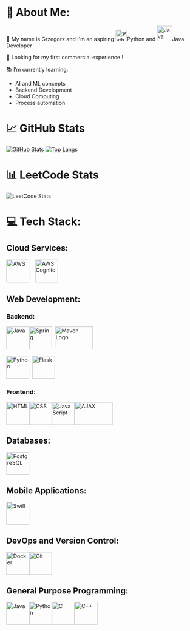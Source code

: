 # 💬 About Me:
:wave: My name is Grzegorz and I'm an aspiring 
<img src="https://img.icons8.com/color/48/000000/python.png" alt="Python" width="30" height="30"/>Python 
and 
<img src="https://img.icons8.com/color/48/000000/java-coffee-cup-logo.png" alt="Java" width="40" height="40"/>Java Developer<br>

👀 Looking for my first commercial experience !<br>

📚 I’m currently learning:<br>
  * AI and ML concepts
  * Backend Development
  * Cloud Computing
  * Process automation


# 📈 GitHub Stats
[![GitHub Stats](https://github-readme-stats-sigma-five.vercel.app/api?username=Atrolide&theme=nord&show_icons=true&line_height=20)](https://github.com/Atrolide)
[![Top Langs](https://github-readme-stats.vercel.app/api/top-langs/?username=Atrolide&theme=nord&layout=compact&line_height=10)](https://github.com/Atrolide/github-readme-language-stats)
<br>

# 📊 LeetCode Stats
![LeetCode Stats](https://leetcard.jacoblin.cool/Atrolide?theme=nord&font=Share)




# 💻 Tech Stack:

## Cloud Services:
<img src="https://img.icons8.com/color/48/000000/amazon-web-services.png" alt="AWS" width="60" height="60"/> &nbsp;&nbsp;&nbsp;<img src="https://brandslogos.com/wp-content/uploads/images/large/aws-cognito-logo.png" alt="AWS Cognito" width="60" height="60"/>

## Web Development:
### Backend:
<img src="https://img.icons8.com/color/48/000000/java-coffee-cup-logo.png" alt="Java" width="60" height="60"/><img src="https://img.icons8.com/color/48/000000/spring-logo.png" alt="Spring" width="60" height="60"/>&nbsp;&nbsp;<img src="https://maven.apache.org/images/maven-logo-white-on-black.png" alt="Maven Logo" width="100" height="60"/> <br>

<img src="https://img.icons8.com/color/48/000000/python.png" alt="Python" width="60" height="60"/>&nbsp;&nbsp;<img src="https://img.icons8.com/ios-filled/48/FFFFFF/flask.png" alt="Flask" width="60" height="60"/>

### Frontend:
<img src="https://img.icons8.com/color/48/000000/html-5.png" alt="HTML" width="60" height="60"/><img src="https://img.icons8.com/color/48/000000/css3.png" alt="CSS" width="60" height="60"/><img src="https://img.icons8.com/color/48/000000/javascript.png" alt="JavaScript" width="60" height="60"/><img src="https://upload.wikimedia.org/wikipedia/commons/thumb/a/a1/AJAX_logo_by_gengns.svg/2560px-AJAX_logo_by_gengns.svg.png" alt="AJAX" width="100" height="60"/>

## Databases:
<img src="https://www.postgresql.org/media/img/about/press/elephant.png" alt="PostgreSQL" width="60" height="60"/>

## Mobile Applications:
<img src="https://img.icons8.com/color/48/000000/swift.png" alt="Swift" width="60" height="60"/>

## DevOps and Version Control:
<img src="https://img.icons8.com/color/48/000000/docker.png" alt="Docker" width="60" height="60"/><img src="https://img.icons8.com/color/48/000000/git.png" alt="Git" width="60" height="60"/>

## General Purpose Programming:
<img src="https://img.icons8.com/color/48/000000/java-coffee-cup-logo.png" alt="Java" width="60" height="60"/><img src="https://img.icons8.com/color/48/000000/python.png" alt="Python" width="60" height="60"/><img src="https://img.icons8.com/color/48/000000/c-programming.png" alt="C" width="60" height="60"/><img src="https://img.icons8.com/color/48/000000/c-plus-plus-logo.png" alt="C++" width="60" height="60"/>


